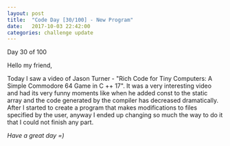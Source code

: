 ```yaml
---
layout: post
title:  "Code Day [30/100] - New Program"
date:   2017-10-03 22:42:00
categories: challenge update
---
```


Day 30 of 100

Hello my friend,

Today I saw a video of Jason Turner - "Rich Code for Tiny Computers: A Simple Commodore 64 Game in C ++ 17". It was a very interesting video and had its very funny moments like when he added const to the static array and the code generated by the compiler has decreased dramatically. After I started to create a program that makes modifications to files specified by the user, anyway I ended up changing so much the way to do it that I could not finish any part.

_Have a great day =)_